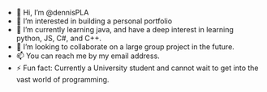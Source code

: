 - 👋 Hi, I’m @dennisPLA
- 👀 I’m interested in building a personal portfolio
- 🌱 I’m currently learning java, and have a deep interest in learning python, JS, C#, and C++.
- 💞️ I’m looking to collaborate on a large group project in the future.
- 📫 You can reach me by my email address.
- ⚡ Fun fact: Currently a University student and cannot wait to get into the vast world of programming.

